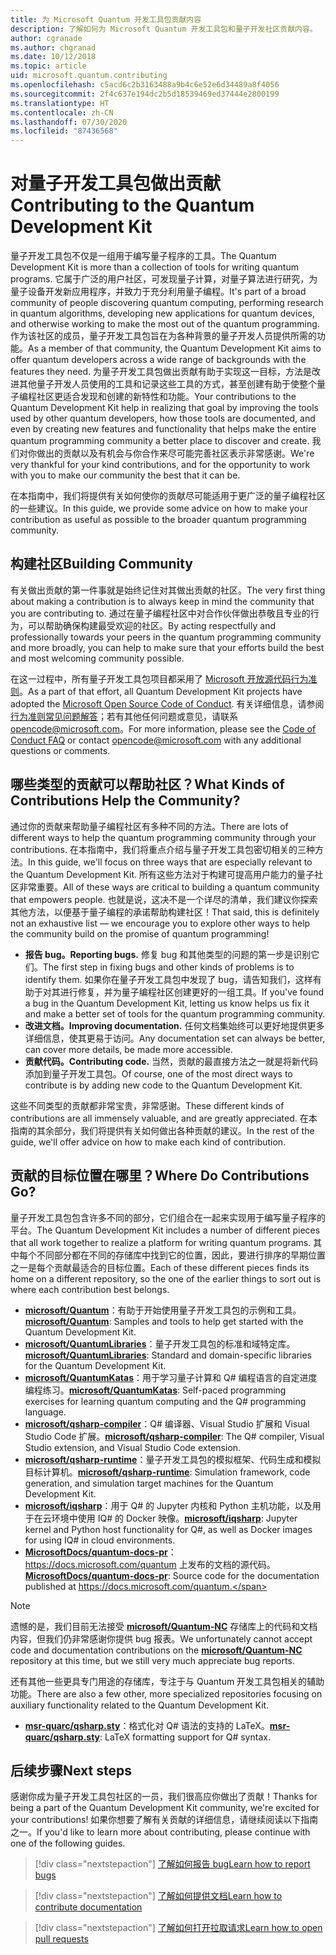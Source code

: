 ```yaml
---
title: 为 Microsoft Quantum 开发工具包贡献内容
description: 了解如何为 Microsoft Quantum 开发工具包和量子开发社区贡献内容。
author: cgranade
ms.author: chgranad
ms.date: 10/12/2018
ms.topic: article
uid: microsoft.quantum.contributing
ms.openlocfilehash: c5acd6c2b3163488a9b4c6e52e6d34489a8f4056
ms.sourcegitcommit: 2f4c637e194dc2b5d18539469ed37444e2800199
ms.translationtype: HT
ms.contentlocale: zh-CN
ms.lasthandoff: 07/30/2020
ms.locfileid: "87436568"
---
```

# <a name="contributing-to-the-quantum-development-kit"></a><span data-ttu-id="dacf5-103">对量子开发工具包做出贡献</span><span class="sxs-lookup"><span data-stu-id="dacf5-103">Contributing to the Quantum Development Kit</span></span>

<span data-ttu-id="dacf5-104">量子开发工具包不仅是一组用于编写量子程序的工具。</span><span class="sxs-lookup"><span data-stu-id="dacf5-104">The Quantum Development Kit is more than a collection of tools for writing quantum programs.</span></span>
<span data-ttu-id="dacf5-105">它属于广泛的用户社区，可发现量子计算，对量子算法进行研究，为量子设备开发新应用程序，并致力于充分利用量子编程。</span><span class="sxs-lookup"><span data-stu-id="dacf5-105">It's part of a broad community of people discovering quantum computing, performing research in quantum algorithms, developing new applications for quantum devices, and otherwise working to make the most out of the quantum programming.</span></span>
<span data-ttu-id="dacf5-106">作为该社区的成员，量子开发工具包旨在为各种背景的量子开发人员提供所需的功能。</span><span class="sxs-lookup"><span data-stu-id="dacf5-106">As a member of that community, the Quantum Development Kit aims to offer quantum developers across a wide range of backgrounds with the features they need.</span></span>
<span data-ttu-id="dacf5-107">为量子开发工具包做出贡献有助于实现这一目标，方法是改进其他量子开发人员使用的工具和记录这些工具的方式，甚至创建有助于使整个量子编程社区更适合发现和创建的新特性和功能。</span><span class="sxs-lookup"><span data-stu-id="dacf5-107">Your contributions to the Quantum Development Kit help in realizing that goal by improving the tools used by other quantum developers, how those tools are documented, and even by creating new features and functionality that helps make the entire quantum programming community a better place to discover and create.</span></span>
<span data-ttu-id="dacf5-108">我们对你做出的贡献以及有机会与你合作来尽可能完善社区表示非常感谢。</span><span class="sxs-lookup"><span data-stu-id="dacf5-108">We're very thankful for your kind contributions, and for the opportunity to work with you to make our community the best that it can be.</span></span> 

<span data-ttu-id="dacf5-109">在本指南中，我们将提供有关如何使你的贡献尽可能适用于更广泛的量子编程社区的一些建议。</span><span class="sxs-lookup"><span data-stu-id="dacf5-109">In this guide, we provide some advice on how to make your contribution as useful as possible to the broader quantum programming community.</span></span>

## <a name="building-community"></a><span data-ttu-id="dacf5-110">构建社区</span><span class="sxs-lookup"><span data-stu-id="dacf5-110">Building Community</span></span>

<span data-ttu-id="dacf5-111">有关做出贡献的第一件事就是始终记住对其做出贡献的社区。</span><span class="sxs-lookup"><span data-stu-id="dacf5-111">The very first thing about making a contribution is to always keep in mind the community that you are contributing to.</span></span>
<span data-ttu-id="dacf5-112">通过在量子编程社区中对合作伙伴做出恭敬且专业的行为，可以帮助确保构建最受欢迎的社区。</span><span class="sxs-lookup"><span data-stu-id="dacf5-112">By acting respectfully and professionally towards your peers in the quantum programming community and more broadly, you can help to make sure that your efforts build the best and most welcoming community possible.</span></span>

<span data-ttu-id="dacf5-113">在这一过程中，所有量子开发工具包项目都采用了 [Microsoft 开放源代码行为准则](https://opensource.microsoft.com/codeofconduct/)。</span><span class="sxs-lookup"><span data-stu-id="dacf5-113">As a part of that effort, all Quantum Development Kit projects have adopted the [Microsoft Open Source Code of Conduct](https://opensource.microsoft.com/codeofconduct/).</span></span>
<span data-ttu-id="dacf5-114">有关详细信息，请参阅[行为准则常见问题解答](https://opensource.microsoft.com/codeofconduct/faq/)；若有其他任何问题或意见，请联系 [opencode@microsoft.com](mailto:opencode@microsoft.com)。</span><span class="sxs-lookup"><span data-stu-id="dacf5-114">For more information, please see the [Code of Conduct FAQ](https://opensource.microsoft.com/codeofconduct/faq/) or contact [opencode@microsoft.com](mailto:opencode@microsoft.com) with any additional questions or comments.</span></span>

## <a name="what-kinds-of-contributions-help-the-community"></a><span data-ttu-id="dacf5-115">哪些类型的贡献可以帮助社区？</span><span class="sxs-lookup"><span data-stu-id="dacf5-115">What Kinds of Contributions Help the Community?</span></span>

<span data-ttu-id="dacf5-116">通过你的贡献来帮助量子编程社区有多种不同的方法。</span><span class="sxs-lookup"><span data-stu-id="dacf5-116">There are lots of different ways to help the quantum programming community through your contributions.</span></span>
<span data-ttu-id="dacf5-117">在本指南中，我们将重点介绍与量子开发工具包密切相关的三种方法。</span><span class="sxs-lookup"><span data-stu-id="dacf5-117">In this guide, we'll focus on three ways that are especially relevant to the Quantum Development Kit.</span></span>
<span data-ttu-id="dacf5-118">所有这些方法对于构建可提高用户能力的量子社区非常重要。</span><span class="sxs-lookup"><span data-stu-id="dacf5-118">All of these ways are critical to building a quantum community that empowers people.</span></span>
<span data-ttu-id="dacf5-119">也就是说，这决不是一个详尽的清单，我们建议你探索其他方法，以便基于量子编程的承诺帮助构建社区！</span><span class="sxs-lookup"><span data-stu-id="dacf5-119">That said, this is definitely not an exhaustive list — we encourage you to explore other ways to help the community build on the promise of quantum programming!</span></span>

- <span data-ttu-id="dacf5-120">**报告 bug。**</span><span class="sxs-lookup"><span data-stu-id="dacf5-120">**Reporting bugs.**</span></span> <span data-ttu-id="dacf5-121">修复 bug 和其他类型的问题的第一步是识别它们。</span><span class="sxs-lookup"><span data-stu-id="dacf5-121">The first step in fixing bugs and other kinds of problems is to identify them.</span></span> <span data-ttu-id="dacf5-122">如果你在量子开发工具包中发现了 bug，请告知我们，这样有助于对其进行修复，并为量子编程社区创建更好的一组工具。</span><span class="sxs-lookup"><span data-stu-id="dacf5-122">If you've found a bug in the Quantum Development Kit, letting us know helps us fix it and make a better set of tools for the quantum programming community.</span></span>
- <span data-ttu-id="dacf5-123">**改进文档。**</span><span class="sxs-lookup"><span data-stu-id="dacf5-123">**Improving documentation.**</span></span> <span data-ttu-id="dacf5-124">任何文档集始终可以更好地提供更多详细信息，使其更易于访问。</span><span class="sxs-lookup"><span data-stu-id="dacf5-124">Any documentation set can always be better, can cover more details, be made more accessible.</span></span>
- <span data-ttu-id="dacf5-125">**贡献代码。**</span><span class="sxs-lookup"><span data-stu-id="dacf5-125">**Contributing code.**</span></span> <span data-ttu-id="dacf5-126">当然，贡献的最直接方法之一就是将新代码添加到量子开发工具包。</span><span class="sxs-lookup"><span data-stu-id="dacf5-126">Of course, one of the most direct ways to contribute is by adding new code to the Quantum Development Kit.</span></span>

<span data-ttu-id="dacf5-127">这些不同类型的贡献都非常宝贵，非常感谢。</span><span class="sxs-lookup"><span data-stu-id="dacf5-127">These different kinds of contributions are all immensely valuable, and are greatly appreciated.</span></span>
<span data-ttu-id="dacf5-128">在本指南的其余部分，我们将提供有关如何做出各种贡献的建议。</span><span class="sxs-lookup"><span data-stu-id="dacf5-128">In the rest of the guide, we'll offer advice on how to make each kind of contribution.</span></span>

## <a name="where-do-contributions-go"></a><span data-ttu-id="dacf5-129">贡献的目标位置在哪里？</span><span class="sxs-lookup"><span data-stu-id="dacf5-129">Where Do Contributions Go?</span></span>

<span data-ttu-id="dacf5-130">量子开发工具包包含许多不同的部分，它们组合在一起来实现用于编写量子程序的平台。</span><span class="sxs-lookup"><span data-stu-id="dacf5-130">The Quantum Development Kit includes a number of different pieces that all work together to realize a platform for writing quantum programs.</span></span>
<span data-ttu-id="dacf5-131">其中每个不同部分都在不同的存储库中找到它的位置，因此，要进行排序的早期位置之一是每个贡献最适合的目标位置。</span><span class="sxs-lookup"><span data-stu-id="dacf5-131">Each of these different pieces finds its home on a different repository, so the one of the earlier things to sort out is where each contribution best belongs.</span></span>

- <span data-ttu-id="dacf5-132">[**microsoft/Quantum**](https://github.com/Microsoft/Quantum)：有助于开始使用量子开发工具包的示例和工具。</span><span class="sxs-lookup"><span data-stu-id="dacf5-132">[**microsoft/Quantum**](https://github.com/Microsoft/Quantum): Samples and tools to help get started with the Quantum Development Kit.</span></span>
- <span data-ttu-id="dacf5-133">[**microsoft/QuantumLibraries**](https://github.com/Microsoft/QuantumLibraries)：量子开发工具包的标准和域特定库。</span><span class="sxs-lookup"><span data-stu-id="dacf5-133">[**microsoft/QuantumLibraries**](https://github.com/Microsoft/QuantumLibraries): Standard and domain-specific libraries for the Quantum Development Kit.</span></span>
- <span data-ttu-id="dacf5-134">[**microsoft/QuantumKatas**](https://github.com/Microsoft/QuantumKatas)：用于学习量子计算和 Q# 编程语言的自定进度编程练习。</span><span class="sxs-lookup"><span data-stu-id="dacf5-134">[**microsoft/QuantumKatas**](https://github.com/Microsoft/QuantumKatas): Self-paced programming exercises for learning quantum computing and the Q# programming language.</span></span>
- <span data-ttu-id="dacf5-135">[**microsoft/qsharp-compiler**](https://github.com/microsoft/qsharp-compiler)：Q# 编译器、Visual Studio 扩展和 Visual Studio Code 扩展。</span><span class="sxs-lookup"><span data-stu-id="dacf5-135">[**microsoft/qsharp-compiler**](https://github.com/microsoft/qsharp-compiler): The Q# compiler, Visual Studio extension, and Visual Studio Code extension.</span></span>
- <span data-ttu-id="dacf5-136">[**microsoft/qsharp-runtime**](https://github.com/microsoft/qsharp-runtime)：量子开发工具包的模拟框架、代码生成和模拟目标计算机。</span><span class="sxs-lookup"><span data-stu-id="dacf5-136">[**microsoft/qsharp-runtime**](https://github.com/microsoft/qsharp-runtime): Simulation framework, code generation, and simulation target machines for the Quantum Development Kit.</span></span>
- <span data-ttu-id="dacf5-137">[**microsoft/iqsharp**](https://github.com/microsoft/iqsharp)：用于 Q# 的 Jupyter 内核和 Python 主机功能，以及用于在云环境中使用 IQ# 的 Docker 映像。</span><span class="sxs-lookup"><span data-stu-id="dacf5-137">[**microsoft/iqsharp**](https://github.com/microsoft/iqsharp): Jupyter kernel and Python host functionality for Q#, as well as Docker images for using IQ# in cloud environments.</span></span>
- <span data-ttu-id="dacf5-138">[**MicrosoftDocs/quantum-docs-pr**](https://github.com/MicrosoftDocs/quantum-docs-pr)： https://docs.microsoft.com/quantum 上发布的文档的源代码。</span><span class="sxs-lookup"><span data-stu-id="dacf5-138">[**MicrosoftDocs/quantum-docs-pr**](https://github.com/MicrosoftDocs/quantum-docs-pr): Source code for the documentation published at https://docs.microsoft.com/quantum.</span></span>

> [!NOTE]
> <span data-ttu-id="dacf5-139">遗憾的是，我们目前无法接受 [**microsoft/Quantum-NC**](https://github.com/microsoft/Quantum-NC) 存储库上的代码和文档内容，但我们仍非常感谢你提供 bug 报表。</span><span class="sxs-lookup"><span data-stu-id="dacf5-139">We unfortunately cannot accept code and documentation contributions on the [**microsoft/Quantum-NC**](https://github.com/microsoft/Quantum-NC) repository at this time, but we still very much appreciate bug reports.</span></span>

<span data-ttu-id="dacf5-140">还有其他一些更具专门用途的存储库，专注于与 Quantum 开发工具包相关的辅助功能。</span><span class="sxs-lookup"><span data-stu-id="dacf5-140">There are also a few other, more specialized repositories focusing on auxiliary functionality related to the Quantum Development Kit.</span></span>

- <span data-ttu-id="dacf5-141">[**msr-quarc/qsharp.sty**](https://github.com/msr-quarc/qsharp.sty)：格式化对 Q# 语法的支持的 LaTeX。</span><span class="sxs-lookup"><span data-stu-id="dacf5-141">[**msr-quarc/qsharp.sty**](https://github.com/msr-quarc/qsharp.sty): LaTeX formatting support for Q# syntax.</span></span>

## <a name="next-steps"></a><span data-ttu-id="dacf5-142">后续步骤</span><span class="sxs-lookup"><span data-stu-id="dacf5-142">Next steps</span></span>

<span data-ttu-id="dacf5-143">感谢你成为量子开发工具包社区的一员，我们很高应你做出了贡献！</span><span class="sxs-lookup"><span data-stu-id="dacf5-143">Thanks for being a part of the Quantum Development Kit community, we're excited for your contributions!</span></span>
<span data-ttu-id="dacf5-144">如果你想要了解有关贡献的详细信息，请继续阅读以下指南之一。</span><span class="sxs-lookup"><span data-stu-id="dacf5-144">If you'd like to learn more about contributing, please continue with one of the following guides.</span></span>

> [!div class="nextstepaction"]
> [<span data-ttu-id="dacf5-145">了解如何报告 bug</span><span class="sxs-lookup"><span data-stu-id="dacf5-145">Learn how to report bugs</span></span>](xref:microsoft.quantum.contributing.reporting)

> [!div class="nextstepaction"]
> [<span data-ttu-id="dacf5-146">了解如何提供文档</span><span class="sxs-lookup"><span data-stu-id="dacf5-146">Learn how to contribute documentation</span></span>](xref:microsoft.quantum.contributing.docs)

> [!div class="nextstepaction"]
> [<span data-ttu-id="dacf5-147">了解如何打开拉取请求</span><span class="sxs-lookup"><span data-stu-id="dacf5-147">Learn how to open pull requests</span></span>](xref:microsoft.quantum.contributing.pulls)
